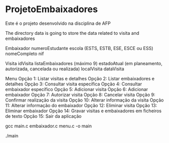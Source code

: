 # ProjetoEmbaixadores
Este é o projeto desenvolvido na disciplina de AFP

The directory data is going to store the data related to visita and embaixadores

Embaixador
    numeroEstudante
    escola (ESTS, ESTB, ESE, ESCE ou ESS)
    nomeCompleto
    nif

Visita
    idVisita
    listaEmbaixadores (máximo 9)
    estadoAtual (em planeamento, autorizada, cancelada ou realizada)
    localVisita
    dataVisita

Menu
    Opção 1: Listar visitas e detalhes
    Opção 2: Listar embaixadores e detalhes
    Opção 3: Consultar visita específica
    Opção 4: Consultar embaixador específico
    Opção 5: Adicionar visita
    Opção 6: Adicionar embaixador
    Opção 7: Autorizar visita
    Opção 8: Cancelar visita
    Opção 9: Confirmar realização da visita
    Opção 10: Alterar informação da visita
    Opção 11: Alterar informação do embaixador
    Opção 12: Eliminar visita
    Opção 13: Eliminar embaixador
    Opção 14: Gravar visitas e embaixadores em ficheiros de texto
    Opção 15: Sair da aplicação


gcc main.c embaixador.c menu.c -o main

./main
